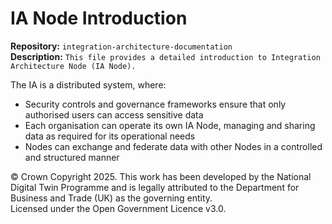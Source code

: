# IA Node Introduction

**Repository:** `integration-architecture-documentation`  
**Description:** `This file provides a detailed introduction to Integration Architecture Node (IA Node). `  
<!-- SPDX-License-Identifier: OGL-UK-3.0 -->

The IA is a distributed system, where:

* Security controls and governance frameworks ensure that only authorised users can access sensitive data
* Each organisation can operate its own IA Node, managing and sharing data as required for its operational needs
* Nodes can exchange and federate data with other Nodes in a controlled and structured manner

© Crown Copyright 2025. This work has been developed by the National Digital Twin Programme and is legally attributed to the Department for Business and Trade (UK) as the governing entity.  
Licensed under the Open Government Licence v3.0.  
